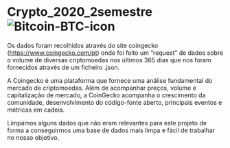 # Crypto_2020_2semestre ![Bitcoin-BTC-icon](https://user-images.githubusercontent.com/83303432/118025045-4cfb5b00-b357-11eb-8f42-adfcc326cf22.png)

Os dados foram recolhidos através do site coingecko (https://www.coingecko.com/pt) onde foi feito um “request” de dados sobre o volume de diversas criptomoedas nos últimos 365 dias que nos foram fornecidos através de um ficheiro .json.

A Coingecko é uma plataforma que fornece uma análise fundamental do mercado de criptomoedas. Além de acompanhar preços, volume e capitalização de mercado, a CoinGecko acompanha o crescimento da comunidade, desenvolvimento do código-fonte aberto, principais eventos e métricas em cadeia.

Limpámos alguns dados que não eram relevantes para este projeto de forma a conseguirmos uma base de dados mais limpa e fácil de trabalhar no nosso objetivo.
